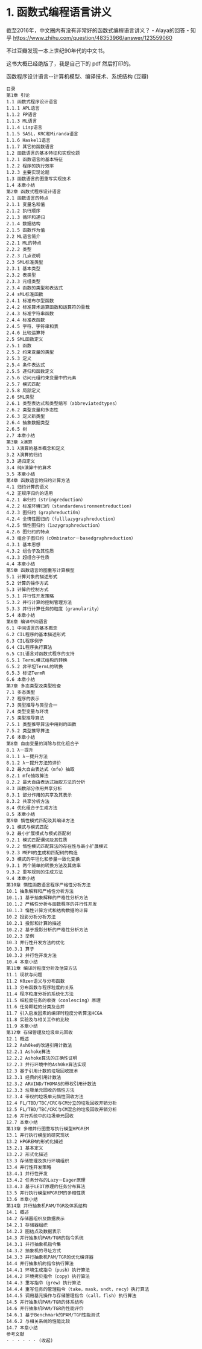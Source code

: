 













# 1. 函数式编程语言讲义





截至2016年，中文圈内有没有非常好的函数式编程语言讲义？ - Alaya的回答 - 知乎
https://www.zhihu.com/question/48353966/answer/123559060





不过豆瓣发现一本上世纪90年代的中文书。

这书大概已经绝版了，我是自己下的 pdf 然后打印的。

函数程序设计语言--计算机模型、编译技术、系统结构 (豆瓣)

    目录
    第1章 引论
    1.1 函数式程序设计语言
    1.1.1 APL语言
    1.1.2 FP语言
    1.1.3 ML语言
    1.1.4 Lisp语言
    1.1.5 SASL，KRC和Miranda语言
    1.1.6 Haskel1语言
    1.1.7 其它的函数语言
    1.2 函数语言的基本特征和实现论题
    1.2.1 函数语言的基本特征
    1.2.2 程序的执行效率
    1.2.3 主要实现论题
    1.3 函数语言的图重写实现技术
    1.4 本章小结
    第2章 函数式程序设计语言
    2.1 函数语言的特点
    2.1.1 变量名和值
    2.1.2 执行顺序
    2.1.3 循环和递归
    2.1.4 数据结构
    2.1.5 函数作为值
    2.2 ML语言简介
    2.2.1 ML的特点
    2.2.2 类型
    2.2.3 几点说明
    2.3 SML标准类型
    2.3.1 基本类型
    2.3.2 表类型
    2.3.3 元组类型
    2.3.4 函数的类型和表达式
    2.4 sML标准函数
    2.4.1 标准布尔型函数
    2.4.2 标准算术运算函数和运算符的重载
    2.4.3 标准字符串函数
    2.4.4 标准表函数
    2.4.5 字符、字符串和表
    2.4.6 比较运算符
    2.5 SML函数定义
    2.5.1 函数
    2.5.2 约束变量的类型
    2.5.3 定义
    2.5.4 条件表达式
    2.5.5 递归和函数定义
    2.5.6 访问元组约束变量中的元素
    2.5.7 模式匹配
    2.5.8 局部定义
    2.6 SML类型
    2.6.1 类型表达式和类型缩写（abbreviatedtypes）
    2.6.2 类型变量和多态性
    2.6.3 定义新类型
    2.6.4 抽象数据类型
    2.6.5 树
    2.7 本章小结
    第3章 λ演算
    3.1 λ演算的基本概念和定义
    3.2 λ演算的归约
    3.3 递归定义
    3.4 纯λ演算中的算术
    3.5 本章小结
    第4章 函数语言的归约计算方法
    4.1 归约计算的语义
    4.2 正规序归约的语用
    4.2.1 串归约（stringreduction）
    4.2.2 标准环境归约（standardenvironmentreduction）
    4.2.3 图归约（graphreducti0n）
    4.2.4 全惰性图归约（fulllazygraphreduction）
    4.2.5 惰性图归约（1azygraphreduction）
    4.2.6 图归约的特点
    4.3 组合子图归约（c0mbinator－basedgraphreduction）
    4.3.1 基本思想
    4.3.2 组合子及其性质
    4.3.3 超组合子性质
    4.4 本章小结
    第5章 函数语言的图重写计算模型
    5.1 计算对象的描述形式
    5.2 计算的操作方式
    5.3 计算的控制方式
    5.3.1 并行性开发策略
    5.3.2 并行计算的控制管理方法
    5.3.3 并行计算任务的粒度（granularity）
    5.4 本章小结
    第6章 编译中间语言
    6.1 中间语言的基本概念
    6.2 CIL程序的基本描述形式
    6.3 CIL程序例子
    6.4 CIL程序执行算法
    6.5 CIL语言对函数式程序的支持
    6.5.1 TermL模式结构的转换
    6.5.2 非平坦TermL的转换
    6.5.3 标记TermR
    6.6 本章小结
    第7章 多态类型及类型检查
    7.1 多态类型
    7.2 程序的表示
    7.3 类型推导与类型合一
    7.4 类型变量与环境
    7.5 类型推导算法
    7.5.1 类型推导算法中用到的函数
    7.5.2 类型推导算法
    7.6 本章小结
    第8章 自由变量的消除与优化组合子
    8.1 λ－提升
    8.1.1 λ－提升方法
    8.1.2 λ－提升方法的评价
    8.2 最大自由表达式（mfe）抽取
    8.2.1 mfe抽取算法
    8.2.2 最大自由表达式抽取方法的分析
    8.3 函数部分作用共享分析
    8.3.1 部分作用的共享及其表示
    8.3.2 共享分析方法
    8.4 优化组合子生成方法
    8.5 本章小结
    第9章 惰性模式匹配及其编译方法
    9.1 模式与模式匹配
    9.2 最小扩展模式与模式匹配树
    9.2.1 模式匹配谓词及其性质
    9.2.2 惰性模式匹配算法的存在性与最小扩展模式
    9.2.3 MEPⅡ的生成和匹配树的构造
    9.3 模式的平坦化和参量一致化变换
    9.3.1 两个简单的转换方法及其效率
    9.3.2 重写规则的生成方法
    9.4 本章小结
    第10章 惰性函数语言程序严格性分析方法
    10.1 抽象解释和严格性分析方法
    10.1.1 基于抽象解释的严格性分析方法
    10.1.2 严格性分析与函数程序的并行性开发
    10.1.3 惰性计算方式和结构数据的计算
    10.2 投影分析分析方法
    10.2.1 投影和计算的描述
    10.2.2 基于投影分析的严格性分析方法
    10.2.3 举例
    10.3 并行性开发方法的优化
    10.3.1 算子
    10.3.2 并行性开发方法
    10.4 本章小结
    第11章 编译时粒度分析及估算方法
    11.1 现状与问题
    11.2 K0zen语义与分布函数
    11.3 分布函数与程序粒度的关系
    11.4 程序粒度分析的系统化方法
    11.5 细粒度任务的收拢（coalescing）原理
    11.6 任务颗粒的分类及合并
    11.7 引入启发因素的编译时粒度分析算法HCGA
    11.8 实验及与相关工作的比较
    11.9 本章小结
    第12章 存储管理及垃圾单元回收
    12.1 概述
    12.2 Ash0ke的改进引用计数法
    12.2.1 Ashoke算法
    12.2.2 Ashoke算法的正确性证明
    12.2.3 并行环境中的Ash0ke算法实现
    12.3 基于引用计数的垃圾回收技术
    12.3.1 经典的引用计数法
    12.3.2 ARVIND/THOMAS的带权引用计数法
    12.3.3 垃圾单元回收的惰性方法
    12.3.4 带权的垃圾单元惰性回收方法
    12.4 FL/TBD/TBC/CRC与CM分立的垃圾回收开销分析
    12.5 FL/TBD/TBC/CRC与CM混合的垃圾回收开销分析
    12.6 并行系统中的垃圾单元回收
    12.7 本章小结
    第13章 多相并行图重写执行模型HPGREM
    13.1 并行执行模型的研究现状
    13.2 HPGREM的形式化描述
    13.2.1 基本定义
    13.2.2 形式化描述
    13.3 存储管理及执行环境组织
    13.4 并行性开发策略
    13.4.1 并行性开发
    13.4.2 任务分布的Lazy－Eager原理
    13.4.3 基于LEDT原理的任务分布算法
    13.5 并行执行模型HPGREM的多相性质
    13.6 本章小结
    第14章 并行抽象机PAM/TGR及体系结构
    14.1 概述
    14.2 存储器组织及数据表示
    14.2.1 存储器组织
    14.2.2 图结点及数据表示
    14.3 并行抽象机PAM/TGR的指令系统
    14.3.1 并行抽象机指令集
    14.3.2 抽象机的寻址方式
    14.3.3 并行抽象机PAM/TGR的优化编译器
    14.4 并行抽象机的指令执行算法
    14.4.1 环境生成指令（push）执行算法
    14.4.2 环境拷贝指令（copy）执行算法
    14.4.3 重写指令（grew）执行算法
    14.4.4 重写任务的管理指令（take，mask，sndt，recy）执行算法
    14.4.5 调用基元操作与存储管理指令（call，flsh）执行算法
    14.5 并行抽象机PAM/TGR的体系结构
    14.6 并行抽象机PAM/TGR的性能评价
    14.6.1 基于Benchmark的PAM/TGR性能测试
    14.6.2 与相关系统的性能比较
    14.7 本章小结
    参考文献
    · · · · · · (收起)

